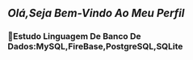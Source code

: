 *<h2>Olá,Seja Bem-Vindo Ao Meu Perfil</h2>*

<dl><h3>📓Estudo Linguagem De Banco De Dados:MySQL,FireBase,PostgreSQL,SQLite</h3>




</dl>
